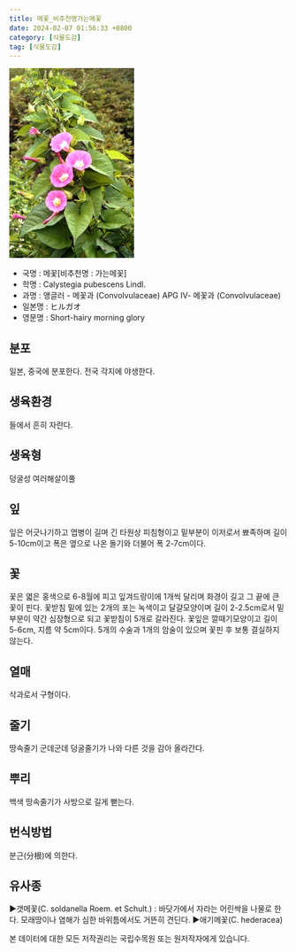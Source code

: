 ```yaml
---
title: 메꽃_비추천명가는메꽃
date: 2024-02-07 01:56:33 +0800
category: [식물도감]
tag: [식물도감]
---
```




![메꽃[비추천명 : 가는메꽃]](/assets/img/fileUpload/plants/basic/Convolvulaceae/Calystegia/17344/1_th2.JPG)
- 국명 : 메꽃[비추천명 : 가는메꽃]
- 학명 : Calystegia pubescens Lindl.
- 과명 : 앵글러 - 메꽃과 (Convolvulaceae) APG Ⅳ- 메꽃과 (Convolvulaceae)
- 일본명 : ヒルガオ
- 영문명 : Short-hairy morning glory


## 분포
일본, 중국에 분포한다.
전국 각지에 야생한다.
## 생육환경
들에서 흔히 자란다.
## 생육형
덩굴성 여러해살이풀
## 잎
잎은 어긋나기하고 엽병이 길며 긴 타원상 피침형이고 밑부분이 이저로서 뾰족하며 길이 5-10cm이고 폭은 옆으로 나온 돌기와 더불어 폭 2-7cm이다.
## 꽃
꽃은 엷은 홍색으로 6-8월에 피고 잎겨드랑이에 1개씩 달리며 화경이 길고 그 끝에 큰 꽃이 핀다. 꽃받침 밑에 있는 2개의 포는 녹색이고 달걀모양이며 길이 2-2.5cm로서 밑부분이 약간 심장형으로 되고 꽃받침이 5개로 갈라진다. 꽃잎은 깔때기모양이고 길이 5-6cm, 지름 약 5cm이다. 5개의 수술과 1개의 암술이 있으며 꽃핀 후 보통 결실하지 않는다.
## 열매
삭과로서 구형이다.
## 줄기
땅속줄기 군데군데 덩굴줄기가 나와 다른 것을 감아 올라간다.
## 뿌리
백색 땅속줄기가 사방으로 길게 뻗는다.
## 번식방법
분근(分根)에 의한다.
## 유사종
▶갯메꽃(C. soldanella Roem. et Schult.)
  : 바닷가에서 자라는 어린싹을 나물로 한다. 모래땅이나 염해가 심한 바위틈에서도 거뜬히 견딘다.
▶애기메꽃(C. hederacea)






본 데이터에 대한 모든 저작권리는 국립수목원 또는 원저작자에게 있습니다.
